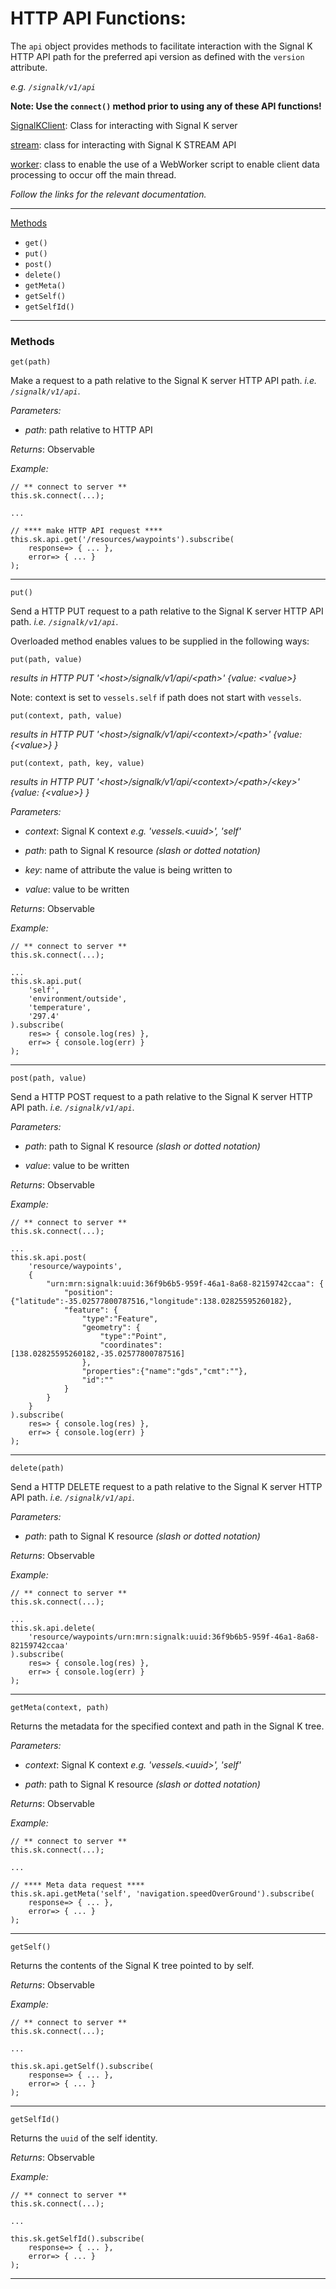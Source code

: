 # HTTP API Functions:

The `api` object provides methods to facilitate interaction with the Signal K HTTP API path for the preferred api version as defined with the `version` attribute. 

*e.g. `/signalk/v1/api`*

**Note: Use the `connect()` method prior to using any of these API functions!**

[SignalKClient](README.md): Class for interacting with Signal K server

[stream](STREAM_API.md): class for interacting with Signal K STREAM API

[worker](WORKER.md): class to enable the use of a WebWorker script to enable client data processing to occur off the main thread.

*Follow the links for the relevant documentation.*

---

[Methods](#methods)
- `get()`
- `put()`
- `post()`
- `delete()`
- `getMeta()`
- `getSelf()`
- `getSelfId()`

---

### Methods

`get(path)`

Make a request to a path relative to the Signal K server HTTP API path. *i.e. `/signalk/v1/api`*.

*Parameters:*

- *path*: path relative to HTTP API 

*Returns*: Observable

*Example:*

```
// ** connect to server **
this.sk.connect(...);

...

// **** make HTTP API request ****
this.sk.api.get('/resources/waypoints').subscribe(
    response=> { ... },
    error=> { ... }
);
```
---
`put()`

Send a HTTP PUT request to a path relative to the Signal K server HTTP API path. *i.e. `/signalk/v1/api`*.

Overloaded method enables values to be supplied in the following ways: 

`put(path, value)`

*results in HTTP PUT '_<host_>/signalk/v1/api/_<path_>' {value: _<value_>}*

Note: context is set to `vessels.self` if path does not start with `vessels`.

`put(context, path, value)`

*results in HTTP PUT '_<host_>/signalk/v1/api/_<context_>/_<path_>' {value:  {_<value_>} }*

`put(context, path, key, value)`

*results in HTTP PUT '_<host_>/signalk/v1/api/_<context_>/_<path_>/_<key_>' {value:  {_<value_>} }*

*Parameters:*

- *context*: Signal K context *e.g. 'vessels._<uuid_>', 'self'*

- *path*: path to Signal K resource  *(slash or dotted notation)*

- *key*: name of attribute the value is being written to

- *value*: value to be written

*Returns*: Observable<HttpResponse>

*Example:*

```
// ** connect to server **
this.sk.connect(...);

...
this.sk.api.put(
    'self',
    'environment/outside', 
    'temperature', 
    '297.4'
).subscribe(
    res=> { console.log(res) },
    err=> { console.log(err) }
);
```
---

`post(path, value)`

Send a HTTP POST request to a path relative to the Signal K server HTTP API path. *i.e. `/signalk/v1/api`*.


*Parameters:*

- *path*: path to Signal K resource  *(slash or dotted notation)*

- *value*: value to be written

*Returns*: Observable<HttpResponse>

*Example:*

```
// ** connect to server **
this.sk.connect(...);

...
this.sk.api.post(
    'resource/waypoints', 
    {
        "urn:mrn:signalk:uuid:36f9b6b5-959f-46a1-8a68-82159742ccaa": {
            "position": {"latitude":-35.02577800787516,"longitude":138.02825595260182},
            "feature": {
                "type":"Feature",
                "geometry": {
                    "type":"Point",
                    "coordinates":[138.02825595260182,-35.02577800787516]
                },
                "properties":{"name":"gds","cmt":""},
                "id":""
            }
        }
    }
).subscribe(
    res=> { console.log(res) },
    err=> { console.log(err) }
);
```
---

`delete(path)`

Send a HTTP DELETE request to a path relative to the Signal K server HTTP API path. *i.e. `/signalk/v1/api`*.


*Parameters:*

- *path*: path to Signal K resource  *(slash or dotted notation)*


*Returns*: Observable<HttpResponse>

*Example:*

```
// ** connect to server **
this.sk.connect(...);

...
this.sk.api.delete(
    'resource/waypoints/urn:mrn:signalk:uuid:36f9b6b5-959f-46a1-8a68-82159742ccaa'
).subscribe(
    res=> { console.log(res) },
    err=> { console.log(err) }
);
```
---

`getMeta(context, path)`

Returns the metadata for the specified context and path in the Signal K tree.

*Parameters:*

- *context*: Signal K context *e.g. 'vessels._<uuid_>', 'self'*

- *path*: path to Signal K resource *(slash or dotted notation)*

*Returns*: Observable

*Example:*

```
// ** connect to server **
this.sk.connect(...);

...

// **** Meta data request ****
this.sk.api.getMeta('self', 'navigation.speedOverGround').subscribe(
    response=> { ... },
    error=> { ... }
);
```
---

`getSelf()`

Returns the contents of the Signal K tree pointed to by self.

*Returns*: Observable

*Example:*

```
// ** connect to server **
this.sk.connect(...);

...

this.sk.api.getSelf().subscribe(
    response=> { ... },
    error=> { ... }
);
```
---

`getSelfId()`

Returns the `uuid` of the self identity.

*Returns*: Observable

*Example:*

```
// ** connect to server **
this.sk.connect(...);

...

this.sk.getSelfId().subscribe(
    response=> { ... },
    error=> { ... }
);
```
---